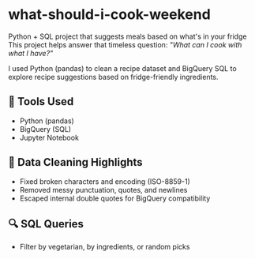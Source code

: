 # what-should-i-cook-weekend
Python + SQL project that suggests meals based on what's in your fridge
This project helps answer that timeless question: *"What can I cook with what I have?"*

I used Python (pandas) to clean a recipe dataset and BigQuery SQL to explore recipe suggestions based on fridge-friendly ingredients.

## 🔧 Tools Used
- Python (pandas)
- BigQuery (SQL)
- Jupyter Notebook

## 🧹 Data Cleaning Highlights
- Fixed broken characters and encoding (ISO-8859-1)
- Removed messy punctuation, quotes, and newlines
- Escaped internal double quotes for BigQuery compatibility

## 🔍 SQL Queries
- Filter by vegetarian, by ingredients, or random picks


